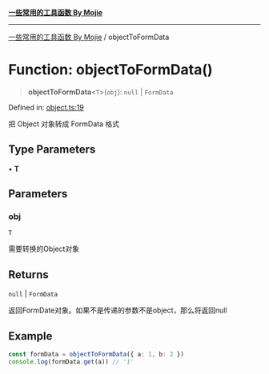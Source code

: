 [**一些常用的工具函数 By Mojie**](../README.md)

***

[一些常用的工具函数 By Mojie](../globals.md) / objectToFormData

# Function: objectToFormData()

> **objectToFormData**\<`T`\>(`obj`): `null` \| `FormData`

Defined in: [object.ts:19](https://github.com/mojiefong/utils/blob/835f9f080ca618c45c936acaa9a99d1df0257c97/src/object.ts#L19)

把 Object 对象转成 FormData 格式

## Type Parameters

• **T**

## Parameters

### obj

`T`

需要转换的Object对象

## Returns

`null` \| `FormData`

返回FormDate对象。如果不是传递的参数不是object，那么将返回null

## Example

``` typescript
const formData = objectToFormData({ a: 1, b: 2 })
console.log(formData.get(a)) // '1'
```
